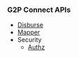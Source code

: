 ### G2P Connect APIs

* [Disburse](https://g2p-connect.github.io/specs/dist/g2p-disburse.html)
* [Mapper](https://g2p-connect.github.io/specs/dist/g2p-mapper.html)
* Security
    * [Authz](https://g2p-connect.github.io/specs/dist/g2p-authz.html)
